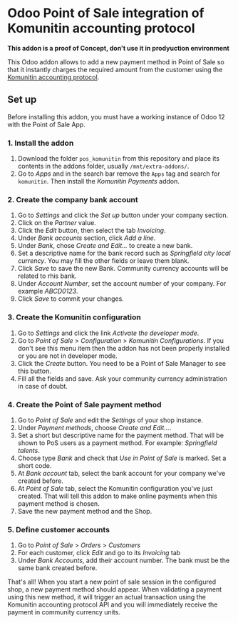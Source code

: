 # Odoo Point of Sale integration of Komunitin accounting protocol
**This addon is a proof of Concept, don't use it in prodyuction environment**

This Odoo addon allows to add a new payment method in Point of Sale so that it instantly charges the required amount from the customer using the [Komunitin accounting protocol](https://github.com/komunitin/komunitin-api/blob/master/accounting/).

## Set up
Before installing this addon, you must have a working instance of Odoo 12 with the Point of Sale App.

### 1. Install the addon
1. Download the folder `pos_komunitin` from this repository and place its contents in the addons folder, usually `/mnt/extra-addons/`.
2. Go to *Apps* and in the search bar remove the `Apps` tag and search for `komunitin`. Then install the *Komunitin Payments* addon.

### 2. Create the company bank account
1. Go to *Settings* and click the *Set up* button under your company section.  
2. Click on the *Partner* value.
3. Click the *Edit* button, then select the tab *Invoicing*.
4. Under *Bank accounts* section, click *Add a line*.
5. Under *Bank*, chose *Create and Edit...* to create a new bank.
6. Set a descriptive name for the bank record such as *Springfield city local currency*. You may fill the other fields or leave them blank.
7. Click *Save* to save the new Bank. Community currency accounts will be related to rhis bank.
8. Under *Account Number*, set the account number of your company. For example *ABCD0123*.
9. Click *Save* to commit your changes.

### 3. Create the Komunitin configuration
1. Go to *Settings* and click the link *Activate the developer mode*.
2. Go to *Point of Sale* > *Configuration* > *Komunitin Configurations*. If you don't see this menu item then the addon has not been properly installed or you are not in developer mode.
3. Click the *Create* button. You need to be a Point of Sale Manager to see this button.
4. Fill all the fields and save. Ask your community currency administration in case of doubt.

### 4. Create the Point of Sale payment method
1. Go to *Point of Sale* and edit the *Settings* of your shop instance.
2. Under *Payment methods*, choose *Create and Edit...*.
3. Set a short but descriptive name for the payment method. That will be shown to PoS users as a payment method. For example: *Springfield talents*.
4. Choose type *Bank* and check that *Use in Point of Sale* is marked. Set a short code.
5. At *Bank account* tab, select the bank account for your company we've created before.
6. At *Point of Sale* tab, select the Komunitin configuration you've just created. That will tell this addon to make online payments when this payment method is chosen.
7. Save the new payment method and the Shop.

### 5. Define customer accounts
1. Go to *Point of Sale* > *Orders* > *Customers*
2. For each customer, click *Edit* and go to its *Invoicing* tab
3. Under *Bank Accounts*, add their account number. The bank must be the same bank created before.

That's all! When you start a new point of sale session in the configured shop, a new payment method should appear. When validating a payment using this new method, it will trigger an actual transaction using the Komunitin accounting protocol API and you will immediately receive the payment in community currency units.
